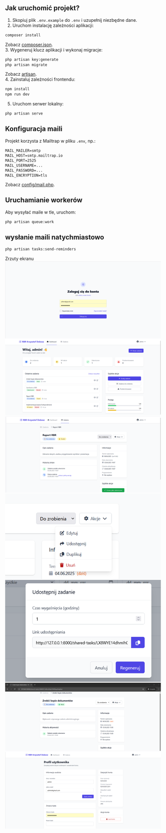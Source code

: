 
Jak uruchomić projekt?
----------------------
1. Skopiuj plik `.env.example` do `.env` i uzupełnij niezbędne dane.  
2. Uruchom instalację zależności aplikacji:
```sh
composer install
```
   Zobacz [composer.json](composer.json).  
3. Wygeneruj klucz aplikacji i wykonaj migracje:
```sh
php artisan key:generate
php artisan migrate
```
   Zobacz [artisan](artisan).  
4. Zainstaluj zależności frontendu:
```sh
npm install
npm run dev
```
5. Uruchom serwer lokalny:
```sh
php artisan serve
```
## Konfiguracja maili
Projekt korzysta z Mailtrap w pliku `.env`, np.:
```
MAIL_MAILER=smtp
MAIL_HOST=smtp.mailtrap.io
MAIL_PORT=2525
MAIL_USERNAME=...
MAIL_PASSWORD=...
MAIL_ENCRYPTION=tls
```
Zobacz [config/mail.php](config/mail.php).

## Uruchamianie workerów
Aby wysyłać maile w tle, uruchom:
```sh
php artisan queue:work
```
## wysłanie maili natychmiastowo
```sh
php artisan tasks:send-reminders
```

Zrzuty ekranu 
![alt text](image-1.png)
![alt text](image-2.png)
![alt text](image-3.png)
![alt text](image-4.png)
![alt text](image-5.png)
![alt text](image-6.png)
![alt text](image-7.png)